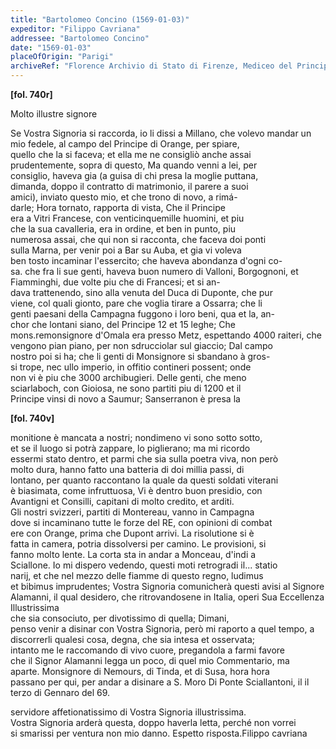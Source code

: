 ```yaml
---
title: "Bartolomeo Concino (1569-01-03)"
expeditor: "Filippo Cavriana"
addressee: "Bartolomeo Concino"
date: "1569-01-03"
placeOfOrigin: "Parigi"
archiveRef: "Florence Archivio di Stato di Firenze, Mediceo del Principato, 4850"
---
```



**[fol. 740r]**

Molto illustre signore

Se Vostra Signoria  si raccorda, io li dissi a Millano, che volevo mandar un   
mio fedele, al campo del Principe di Orange, per spiare,   
quello che la si faceva; et ella me ne consigliò anche assai   
prudentemente, sopra di questo, Ma quando venni a lei, per   
consiglio, haveva gia (a guisa di chi presa la moglie puttana,   
dimanda, doppo il contratto di matrimonio, il parere a suoi   
amici), inviato questo mio, et che trono di novo, a rimá-  
darle; Hora tornato, rapporta di vista, Che il Principe  
era a Vitri Francese, con venticinquemille huomini, et piu   
che la sua cavalleria, era in ordine, et ben in punto, piu   
numerosa assai, che qui non  si racconta, che faceva doi ponti   
sulla Marna, per venir poi a Bar su Auba, et gia vi voleva   
ben tosto incaminar l'essercito; che haveva abondanza d'ogni co-  
sa. che fra li sue genti, haveva buon numero di Valloni, Borgognoni, et Fiamminghi, due volte piu che di Francesi; et si an-  
dava trattenendo, sino alla venuta del Duca di Duponte, che pur   
viene, col quali gionto, pare che voglia tirare a Ossarra; che li   
genti paesani della Campagna fuggono i loro beni, qua et la, an-  
chor che lontani siano, del Principe 12 et 15 leghe; Che   
mons.remonsignore d'Omala era presso Metz, espettando 4000 raiteri, che   
vengono pian piano, per non sdrucciolar sul giaccio; Dal campo   
nostro poi si ha; che li genti di Monsignore  si sbandano à gros-  
si trope, nec ullo imperio, in offitio contineri possent; onde   
non vi è piu che 3000 archibugieri. Delle genti, che meno   
sciarlaboch, con Gioiosa, ne sono partiti piu di 1200 et il   
Principe vinsi di novo a Saumur; Sanserranon  è presa la


**[fol. 740v]**

monitione è mancata a nostri; nondimeno vi sono sotto sotto,   
et se il luogo si potrà zappare, lo piglierano; ma mi ricordo   
essermi stato dentro, et parmi che sia sulla poetra viva, non però   
molto dura, hanno fatto una batteria di doi millia passi, di   
lontano, per quanto raccontano la quale da questi soldati viterani   
è biasimata, come infruttuosa, Vi è dentro buon presidio, con   
Avantigni et Consilli, capitani di molto credito, et arditi.   
Gli nostri svizzeri, partiti di Montereau, vanno in Campagna   
dove si incaminano tutte le forze del RE, con opinioni di combat   
ere con Orange, prima che Dupont arrivi. La risolutione si è   
fatta in camera, potria dissolversi per camino. Le provisioni, si   
fanno molto lente. La corta sta in andar a Monceau, d'indi a   
Sciallone. Io mi dispero vedendo, questi moti retrogradi il... statio   
narij, et che nel mezzo delle fiamme di questo regno, ludimus   
et bibimus imprudentes; Vostra Signoria  comunicherà questi avisi al Signore   
Alamanni, il qual desidero, che ritrovandosene in Italia, operi Sua Eccellenza Illustrissima   
che sia consociuto, per divotissimo di quella; Dimani,   
penso venir a disinar con Vostra Signoria, però mi raporto a quel tempo, a   
discorrerli qualesi cosa, degna, che sia intesa et osservata;   
intanto me le raccomando di vivo cuore, pregandola a farmi favore   
che il Signor Alamanni legga un poco, di quel mio Commentario, ma   
aparte. Monsignore di Nemours, di Tinda, et di Susa, hora hora   
passano per qui, per andar a disinare a S. Moro Di Ponte Sciallantoni, il il terzo  di Gennaro del 69.

servidore affetionatissimo  di Vostra Signoria illustrissima.   
Vostra Signoria  arderà questa, doppo haverla letta, perché non vorrei   
si smarissi per ventura non  mio danno. Espetto risposta.Filippo cavriana


